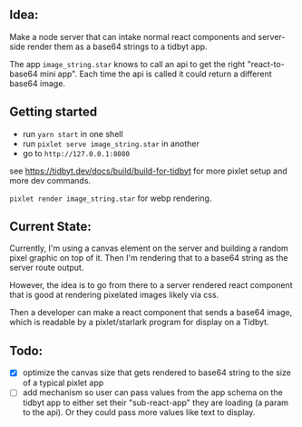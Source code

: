 ## Idea:

Make a node server that can intake
normal react components and server-side render
them as a base64 strings to a tidbyt app.

The app `image_string.star` knows to call an api to get the right "react-to-base64 mini app". Each time the api is called it could return a different base64 image.

## Getting started

- run `yarn start` in one shell
- run `pixlet serve image_string.star` in another
- go to `http://127.0.0.1:8080`

see https://tidbyt.dev/docs/build/build-for-tidbyt for more pixlet setup and more dev commands.

`pixlet render image_string.star` for webp rendering.

## Current State:

Currently, I'm using a canvas element on the server and building a random pixel graphic on top of it. Then I'm rendering that to a base64 string as the server route output.

However, the idea is to go from there to a server rendered react component that is good at rendering pixelated images likely via css.

Then a developer can make a react component that sends a base64 image, which is readable by a pixlet/starlark program for display on a Tidbyt.

## Todo:

- [x] optimize the canvas size that gets rendered to base64 string to the size of a typical pixlet app
- [ ] add mechanism so user can pass values from the app schema on the tidbyt app to either set their "sub-react-app" they are loading (a param to the api). Or they could pass more values like text to display.
